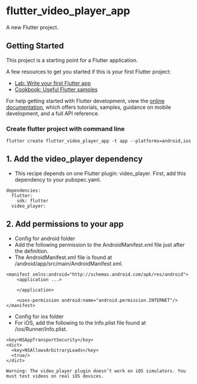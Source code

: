 # flutter_video_player_app

A new Flutter project.

## Getting Started

This project is a starting point for a Flutter application.

A few resources to get you started if this is your first Flutter project:

- [Lab: Write your first Flutter app](https://docs.flutter.dev/get-started/codelab)
- [Cookbook: Useful Flutter samples](https://docs.flutter.dev/cookbook)

For help getting started with Flutter development, view the
[online documentation](https://docs.flutter.dev/), which offers tutorials,
samples, guidance on mobile development, and a full API reference.

### Create flutter project with command line
```flutter
flutter create flutter_video_player_app -t app --platforms=android,ios 
```

## 1.  Add the video_player dependency
- This recipe depends on one Flutter plugin: video_player. First, add this dependency to your pubspec.yaml.
```dependencies
dependencies:
  flutter:
    sdk: flutter
  video_player:
```

## 2. Add permissions to your app
- Config for android folder
- Add the following permission to the AndroidManifest.xml file just after the <application> definition. 
- The AndroidManifest.xml file is found at <project root>/android/app/src/main/AndroidManifest.xml.
```android
<manifest xmlns:android="http://schemas.android.com/apk/res/android">
    <application ...>

    </application>

    <uses-permission android:name="android.permission.INTERNET"/>
</manifest>
```

- Config for ios folder
- For iOS, add the following to the Info.plist file found at <project root>/ios/Runner/Info.plist.
```ios
<key>NSAppTransportSecurity</key>
<dict>
  <key>NSAllowsArbitraryLoads</key>
  <true/>
</dict>
```
```warning
Warning: The video_player plugin doesn’t work on iOS simulators. You must test videos on real iOS devices.
```
